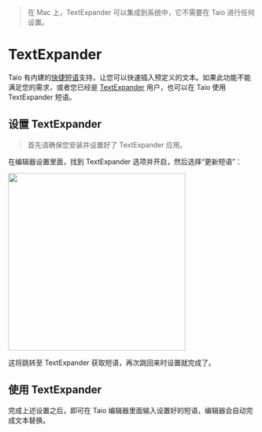 > 在 Mac 上，TextExpander 可以集成到系统中，它不需要在 Taio 进行任何设置。

# TextExpander

Taio 有内建的[快捷短语](cn/editor/pro-tips?id=快捷短语)支持，让您可以快速插入预定义的文本。如果此功能不能满足您的需求，或者您已经是 [TextExpander](https://textexpander.com/) 用户，也可以在 Taio 使用 TextExpander 短语。

## 设置 TextExpander

> 首先请确保您安装并设置好了 TextExpander 应用。

在编辑器设置里面，找到 TextExpander 选项并开启，然后选择“更新短语”：

<img src="../cn/integration/assets/IMG_9.png" width="360" />

这将跳转至 TextExpander 获取短语，再次跳回来时设置就完成了。

## 使用 TextExpander

完成上述设置之后，即可在 Taio 编辑器里面输入设置好的短语，编辑器会自动完成文本替换。